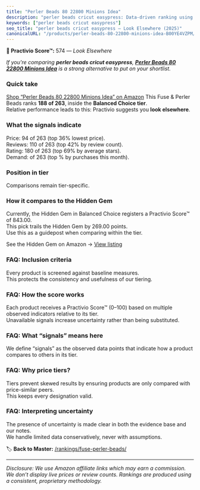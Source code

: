 ```yaml
---
title: "Perler Beads 80 22800 Minions Idea"
description: "perler beads cricut easypress: Data-driven ranking using the Practivio Score™. Positioned by quality, value, demand, findability, momentum."
keywords: ["perler beads cricut easypress"]
seo_title: "perler beads cricut easypress — Look Elsewhere (2025)"
canonicalURL: "/products/perler-beads-80-22800-minions-idea-B00YE4VZPM/"
---
```


**🚫 Practivio Score™:** 574 — _Look Elsewhere_


*If you're comparing **perler beads cricut easypress**, **[Perler Beads 80 22800 Minions Idea](https://www.amazon.com/dp/B00YE4VZPM?tag=practivio-20)** is a strong alternative to put on your shortlist.*
### Quick take
[Shop “Perler Beads 80 22800 Minions Idea” on Amazon](https://www.amazon.com/dp/B00YE4VZPM?tag=practivio-20)
This Fuse & Perler Beads ranks **188 of 263**, inside the **Balanced Choice tier**.  
Relative performance leads to this: Practivio suggests you **look elsewhere**.

### What the signals indicate
Price: 94 of 263 (top 36% lowest price).  
Reviews: 110 of 263 (top 42% by review count).  
Rating: 180 of 263 (top 69% by average stars).  
Demand:  of 263 (top % by purchases this month).

### Position in tier
Comparisons remain tier-specific.

### How it compares to the Hidden Gem
Currently, the Hidden Gem in Balanced Choice registers a Practivio Score™ of 843.00.  
This pick trails the Hidden Gem by 269.00 points.  
Use this as a guidepost when comparing within the tier.  

See the Hidden Gem on Amazon → [View listing](https://www.amazon.com/dp/B013TS50NQ?tag=practivio-20)

### FAQ: Inclusion criteria
Every product is screened against baseline measures.  
This protects the consistency and usefulness of our tiering.

### FAQ: How the score works
Each product receives a Practivio Score™ (0–100) based on multiple observed indicators relative to its tier.  
Unavailable signals increase uncertainty rather than being substituted.

### FAQ: What “signals” means here
We define “signals” as the observed data points that indicate how a product compares to others in its tier.

### FAQ: Why price tiers?
Tiers prevent skewed results by ensuring products are only compared with price-similar peers.  
This keeps every designation valid.

### FAQ: Interpreting uncertainty
The presence of uncertainty is made clear in both the evidence base and our notes.  
We handle limited data conservatively, never with assumptions.


🏷️ **Back to Master:** [/rankings/fuse-perler-beads/](/rankings/fuse-perler-beads/)

---
_Disclosure: We use Amazon affiliate links which may earn a commission. We don’t display live prices or review counts. Rankings are produced using a consistent, proprietary methodology._
